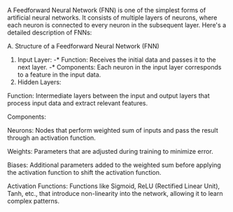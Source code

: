 A Feedforward Neural Network (FNN) is one of the simplest forms of artificial neural networks. It consists of multiple layers of neurons, where each neuron is connected to every neuron in the subsequent layer. Here's a detailed description of FNNs:

A. Structure of a Feedforward Neural Network (FNN)
1. Input Layer:
-* Function: Receives the initial data and passes it to the next layer.
-* Components: Each neuron in the input layer corresponds to a feature in the input data.
2. Hidden Layers:

Function: Intermediate layers between the input and output layers that process input data and extract relevant features.

Components:

Neurons: Nodes that perform weighted sum of inputs and pass the result through an activation function.

Weights: Parameters that are adjusted during training to minimize error.

Biases: Additional parameters added to the weighted sum before applying the activation function to shift the activation function.

Activation Functions: Functions like Sigmoid, ReLU (Rectified Linear Unit), Tanh, etc., that introduce non-linearity into the network, allowing it to learn complex patterns.
